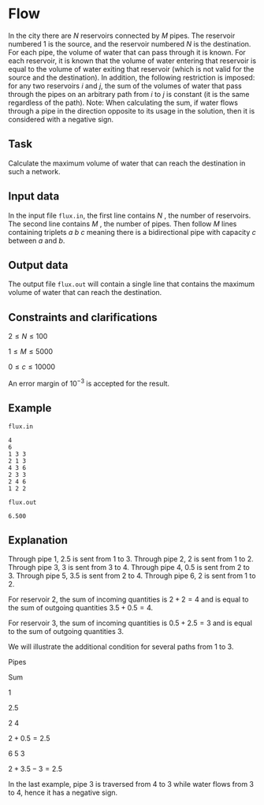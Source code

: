 # Flow

In the city there are $N$ reservoirs connected by $M$ pipes. The reservoir numbered $1$ is the source, and the reservoir numbered $N$ is the destination. For each pipe, the volume of water that can pass through it is known. For each reservoir, it is known that the volume of water entering that reservoir is equal to the volume of water exiting that reservoir (which is not valid for the source and the destination). In addition, the following restriction is imposed: for any two reservoirs $i$ and $j$, the sum of the volumes of water that pass through the pipes on an arbitrary path from $i$ to $j$ is constant (it is the same regardless of the path). Note: When calculating the sum, if water flows through a pipe in the direction opposite to its usage in the solution, then it is considered with a negative sign.

## Task

Calculate the maximum volume of water that can reach the destination in such a network.

## Input data

In the input file `flux.in`, the first line contains $N$ , the number of reservoirs. The second line contains $M$ , the number of pipes. Then follow $M$ lines containing triplets $a$ $b$ $c$ meaning there is a bidirectional pipe with capacity $c$ between $a$ and $b$.

## Output data

The output file `flux.out` will contain a single line that contains the maximum volume of water that can reach the destination.

## Constraints and clarifications

$2 \leq N \leq 100$

$1 \leq M \leq 5000$

$0 \leq c \leq 10000$

An error margin of $10^{-3}$ is accepted for the result.

## Example

`flux.in`

```
4
6
1 3 3
2 1 3
4 3 6
2 3 3
2 4 6
1 2 2
```

`flux.out`

```
6.500
```

## Explanation

Through pipe $1$, $2.5$ is sent from $1$ to $3$. Through pipe $2$, $2$ is sent from $1$ to $2$. Through pipe $3$, $3$ is sent from $3$ to $4$. Through pipe $4$, $0.5$ is sent from $2$ to $3$. Through pipe $5$, $3.5$ is sent from $2$ to $4$. Through pipe $6$, $2$ is sent from $1$ to $2$.

For reservoir $2$, the sum of incoming quantities is $2 + 2 = 4$ and is equal to the sum of outgoing quantities $3.5 + 0.5 = 4$.

For reservoir $3$, the sum of incoming quantities is $0.5 + 2.5 = 3$ and is equal to the sum of outgoing quantities $3$.

We will illustrate the additional condition for several paths from $1$ to $3$.

Pipes

Sum

$1$

$2.5$

$2\ 4$

$2 + 0.5 = 2.5$

$6\ 5\ 3$

$2 + 3.5 - 3 = 2.5$

In the last example, pipe $3$ is traversed from $4$ to $3$ while water flows from $3$ to $4$, hence it has a negative sign.